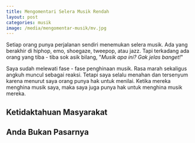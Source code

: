 ```yaml
---
title: Mengomentari Selera Musik Rendah
layout: post
categories: musik
image: /media/mengomentar-musik/mv.jpg
---
```


Setiap orang punya perjalanan sendiri menemukan selera musik. Ada yang berakhir di hiphop, emo, shoegaze, tweepop, atau jazz. Tapi terkadang ada orang yang tiba - tiba sok asik bilang, "*Musik apa ini? Gak jelas banget!*" 

Saya sudah melewati fase - fase penghinaan musik. Rasa marah sekaligus angkuh muncul sebagai reaksi. Tetapi saya selalu menahan dan tersenyum karena menurut saya orang punya hak untuk menilai. Ketika mereka menghina musik saya, maka saya juga punya hak untuk menghina musik mereka.
## Ketidaktahuan Masyarakat
## Anda Bukan Pasarnya

